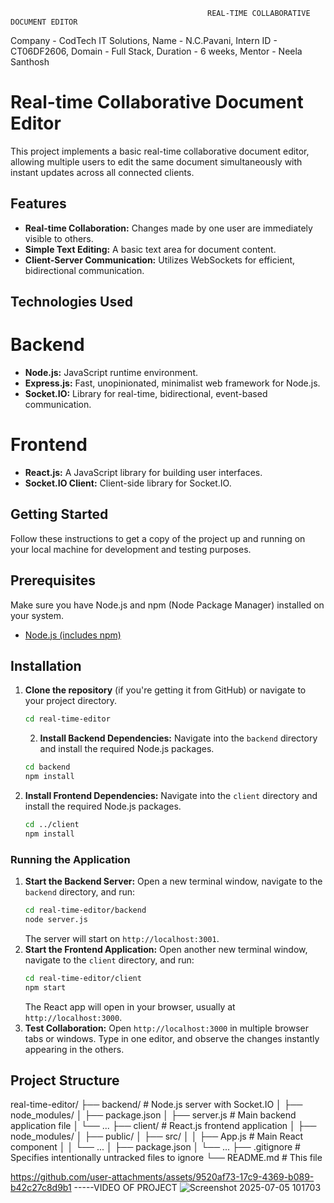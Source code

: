                                                 REAL-TIME COLLABORATIVE DOCUMENT EDITOR

Company - CodTech IT Solutions, Name - N.C.Pavani, Intern ID - CT06DF2606, Domain - Full Stack, Duration - 6 weeks, Mentor - Neela Santhosh

# Real-time Collaborative Document Editor
This project implements a basic real-time collaborative document editor, allowing multiple users to edit the same document simultaneously with instant updates across all connected clients.

## Features
*   **Real-time Collaboration:** Changes made by one user are immediately visible to others.
*   **Simple Text Editing:** A basic text area for document content.
*   **Client-Server Communication:** Utilizes WebSockets for efficient, bidirectional communication.

## Technologies Used
# Backend
*   **Node.js:** JavaScript runtime environment.
*   **Express.js:** Fast, unopinionated, minimalist web framework for Node.js.
*   **Socket.IO:** Library for real-time, bidirectional, event-based communication.
# Frontend
*   **React.js:** A JavaScript library for building user interfaces.
*   **Socket.IO Client:** Client-side library for Socket.IO.

## Getting Started
Follow these instructions to get a copy of the project up and running on your local machine for development and testing purposes.
## Prerequisites
Make sure you have Node.js and npm (Node Package Manager) installed on your system.
*   [Node.js (includes npm)](https://nodejs.org/en/download/)

## Installation
1.  **Clone the repository** (if you're getting it from GitHub) or navigate to your project directory.
    ```bash
    cd real-time-editor
    ```
    2.  **Install Backend Dependencies:**
    Navigate into the `backend` directory and install the required Node.js packages.
    ```bash
    cd backend
    npm install
    ```
3.  **Install Frontend Dependencies:**
    Navigate into the `client` directory and install the required Node.js packages.
    ```bash
    cd ../client
    npm install
    ```
### Running the Application
1.  **Start the Backend Server:**
    Open a new terminal window, navigate to the `backend` directory, and run:
    ```bash
    cd real-time-editor/backend
    node server.js
    ```
    The server will start on `http://localhost:3001`.
2.  **Start the Frontend Application:**
    Open another new terminal window, navigate to the `client` directory, and run:
    ```bash
    cd real-time-editor/client
    npm start
    ```
    The React app will open in your browser, usually at `http://localhost:3000`.
3.  **Test Collaboration:**
    Open `http://localhost:3000` in multiple browser tabs or windows. Type in one editor, and observe the changes instantly appearing in the others.

## Project Structure

real-time-editor/ ├── backend/ # Node.js server with Socket.IO │ ├── node_modules/ │ ├── package.json │ ├── server.js # Main backend application file │ └── ... ├── client/ # React.js frontend application │ ├── node_modules/ │ ├── public/ │ ├── src/ │ │ ├── App.js # Main React component │ │ └── ... │ ├── package.json │ └── ... ├── .gitignore # Specifies intentionally untracked files to ignore └── README.md # This file


https://github.com/user-attachments/assets/9520af73-17c9-4369-b089-b42c27c8d9b1 -----VIDEO OF PROJECT
![Screenshot 2025-07-05 101703](https://github.com/user-attachments/assets/72088d43-e169-4e94-8062-7ab384676e61)

